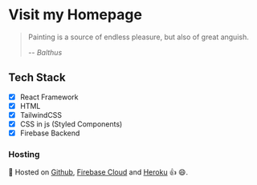 # Visit my Homepage 
> Painting is a source of endless pleasure, but also of great anguish.   
> 
> -- <cite>Balthus</cite>

## Tech Stack
- [X] React Framework
- [X] HTML
- [X] TailwindCSS
- [X] CSS in js (Styled Components)
- [X] Firebase Backend

### Hosting
🚢 Hosted on [Github](https://mludovici.github.io/), [Firebase Cloud](https://homepage-e3c03.web.app/) and [Heroku](https://mlud-homepage.herokuapp.com/) 👍 😄.

